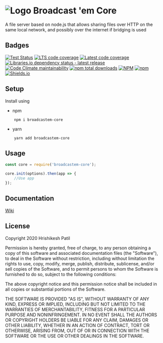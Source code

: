 # ![Logo](https://i.imgur.com/JAukmcD.png) Broadcast 'em Core

A file server based on node.js that allows sharing files over HTTP on the same
local network, and possibly over the internet if bridging is used

## Badges

[![Test Status](https://img.shields.io/gitlab/pipeline/riskycase/broadcastem-core/trunk?label=Tests&logo=Gitlab)](https://gitlab.com/riskycase/broadcastem-core)
[![LTS code coverage](https://img.shields.io/gitlab/coverage/riskycase/broadcastem-core/trunk?job_name=Coverage%20LTS&label=LTS%20Coverage&logo=Node.js)](https://gitlab.com/riskycase/broadcastem-core/-/pipelines/)
[![Latest code coverage](https://img.shields.io/gitlab/coverage/riskycase/broadcastem-core/trunk?job_name=Coverage%20Latest&label=Latest%20Version%20Coverage&logo=Node.js)](https://gitlab.com/riskycase/broadcastem-core/-/pipelines/)
[![Libraries.io dependency status - latest release](https://img.shields.io/librariesio/release/npm/broadcastem-core?label=Dependencies%20%28published%20version%29)](https://libraries.io/npm/broadcastem-core)
[![Code Climate maintainability](https://img.shields.io/codeclimate/maintainability/riskycase/broadcastem-core?label=Code%20Quality&logo=Code%20Climate)](https://codeclimate.com/github/riskycase/broadcastem-core)
[![npm total downloads](https://img.shields.io/npm/dt/broadcastem-core?label=Total%20Downloads&logo=npm)](https://www.npmjs.com/package/broadcastem-core)
[![NPM](https://img.shields.io/npm/l/broadcastem-core?color=blue&label=License)](https://en.wikipedia.org/wiki/MIT_License)
[![npm](https://img.shields.io/npm/v/broadcastem-core?label=Latest%20Version)](https://www.npmjs.com/package/broadcastem-core)
[![Shields.io](https://img.shields.io/badge/Badge%20Provider-Shields.io-brightgreen)](https://shields.io/)

## Setup

Install using

-   npm

```
	npm i broadcastem-core
```

-   yarn

```
	yarn add broadcastem-core
```

## Usage

```js
const core = require('broadcastem-core');

core.init(options).then(app => {
	//Use app
});
```

## Documentation

[Wiki](https://gitlab.com/riskycase/broadcastem-core/-/wikis/Home)

## License

Copyright 2020 Hrishikesh Patil

Permission is hereby granted, free of charge, to any person obtaining a copy of this software and associated documentation files (the "Software"), to deal in the Software without restriction, including without limitation the rights to use, copy, modify, merge, publish, distribute, sublicense, and/or sell copies of the Software, and to permit persons to whom the Software is furnished to do so, subject to the following conditions:

The above copyright notice and this permission notice shall be included in all copies or substantial portions of the Software.

THE SOFTWARE IS PROVIDED "AS IS", WITHOUT WARRANTY OF ANY KIND, EXPRESS OR IMPLIED, INCLUDING BUT NOT LIMITED TO THE WARRANTIES OF MERCHANTABILITY, FITNESS FOR A PARTICULAR PURPOSE AND NONINFRINGEMENT. IN NO EVENT SHALL THE AUTHORS OR COPYRIGHT HOLDERS BE LIABLE FOR ANY CLAIM, DAMAGES OR OTHER LIABILITY, WHETHER IN AN ACTION OF CONTRACT, TORT OR OTHERWISE, ARISING FROM, OUT OF OR IN CONNECTION WITH THE SOFTWARE OR THE USE OR OTHER DEALINGS IN THE SOFTWARE.
